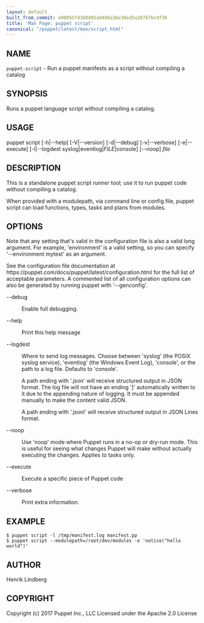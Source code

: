 ```yaml
---
layout: default
built_from_commit: e08055f43b0d05a8496a3be38ed5a28747bcdf36
title: 'Man Page: puppet script'
canonical: "/puppet/latest/man/script.html"
---
```


<div class='mp'>
<h2 id="NAME">NAME</h2>
<p class="man-name">
  <code>puppet-script</code> - <span class="man-whatis">Run a puppet manifests as a script without compiling a catalog</span>
</p>

<h2 id="SYNOPSIS">SYNOPSIS</h2>

<p>Runs a puppet language script without compiling a catalog.</p>

<h2 id="USAGE">USAGE</h2>

<p>puppet script [-h|--help] [-V|--version] [-d|--debug] [-v|--verbose]
  [-e|--execute]
  [-l|--logdest syslog|eventlog|<var>FILE</var>|console] [--noop]
  <var>file</var></p>

<h2 id="DESCRIPTION">DESCRIPTION</h2>

<p>This is a standalone puppet script runner tool; use it to run puppet code
without compiling a catalog.</p>

<p>When provided with a modulepath, via command line or config file, puppet
script can load functions, types, tasks and plans from modules.</p>

<h2 id="OPTIONS">OPTIONS</h2>

<p>Note that any setting that's valid in the configuration
file is also a valid long argument. For example, 'environment' is a
valid setting, so you can specify '--environment mytest'
as an argument.</p>

<p>See the configuration file documentation at
https://puppet.com/docs/puppet/latest/configuration.html for the
full list of acceptable parameters. A commented list of all
configuration options can also be generated by running puppet with
'--genconfig'.</p>

<dl>
<dt class="flush">--debug</dt><dd><p>Enable full debugging.</p></dd>
<dt class="flush">--help</dt><dd><p>Print this help message</p></dd>
<dt>--logdest</dt><dd><p>Where to send log messages. Choose between 'syslog' (the POSIX syslog
service), 'eventlog' (the Windows Event Log), 'console', or the path to a log
file. Defaults to 'console'.</p>

<p>A path ending with '.json' will receive structured output in JSON format. The
log file will not have an ending ']' automatically written to it due to the
appending nature of logging. It must be appended manually to make the content
valid JSON.</p>

<p>A path ending with '.jsonl' will receive structured output in JSON Lines
format.</p></dd>
<dt class="flush">--noop</dt><dd><p>Use 'noop' mode where Puppet runs in a no-op or dry-run mode. This
is useful for seeing what changes Puppet will make without actually
executing the changes. Applies to tasks only.</p></dd>
<dt>--execute</dt><dd><p>Execute a specific piece of Puppet code</p></dd>
<dt>--verbose</dt><dd><p>Print extra information.</p></dd>
</dl>


<h2 id="EXAMPLE">EXAMPLE</h2>

<pre><code>$ puppet script -l /tmp/manifest.log manifest.pp
$ puppet script --modulepath=/root/dev/modules -e 'notice("hello world")'
</code></pre>

<h2 id="AUTHOR">AUTHOR</h2>

<p>Henrik Lindberg</p>

<h2 id="COPYRIGHT">COPYRIGHT</h2>

<p>Copyright (c) 2017 Puppet Inc., LLC Licensed under the Apache 2.0 License</p>

</div>
